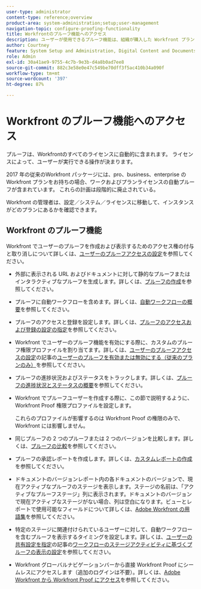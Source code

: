 ```yaml
---
user-type: administrator
content-type: reference;overview
product-area: system-administration;setup;user-management
navigation-topic: configure-proofing-functionality
title: Workfrontのプルーフ機能へのアクセス
description: ユーザーが使用できるプルーフ機能は、組織が購入した Workfront プランによって異なります。
author: Courtney
feature: System Setup and Administration, Digital Content and Documents
role: Admin
exl-id: 30a41ae9-9755-4c7b-9e3b-d4a8b0ad7ee8
source-git-commit: 882c3e58e0e47c549be70dff3f5ac410b34a090f
workflow-type: tm+mt
source-wordcount: '397'
ht-degree: 87%

---
```


# Workfront のプルーフ機能へのアクセス

プルーフは、Workfrontのすべてのライセンスに自動的に含まれます。 ライセンスによって、ユーザーが実行できる操作が決まります。

<!--Workfront instances using enterprise storage do not have access to proofing functionality. Instead, they use the native integration with Frame.io. For more information, see -->

2017 年の従来のWorkfront パッケージには、pro、business、enterprise のWorkfront プランをお持ちの場合、ワークおよびプランライセンスの自動プルーフが含まれています。 これらの計画は段階的に廃止されている。

Workfront の管理者は、設定／システム／ライセンスに移動して、インスタンスがどのプランにあるかを確認できます。

## Workfront のプルーフ機能

Workfront でユーザーのプルーフを作成および表示するためのアクセス権の付与と取り消しについて詳しくは、[ユーザーのプルーフアクセスの設定](../../../administration-and-setup/manage-workfront/configure-proofing/configure-a-users-proofing-access.md)を参照してください。

* 外部に表示される URL およびドキュメントに対して静的なプルーフまたはインタラクティブなプルーフを生成します。詳しくは、[プルーフの作成](../../../review-and-approve-work/proofing/creating-proofs-within-workfront/create-proofs-in-wf.md)を参照してください。
* プルーフに自動ワークフローを含めます。詳しくは、[自動ワークフローの概要](../../../review-and-approve-work/proofing/proofing-overview/automated-workflow.md)を参照してください。
* プルーフのアクセスと登録を設定します。詳しくは、[プルーフのアクセスおよび登録の設定の指定](../../../review-and-approve-work/proofing/managing-proofs-within-workfront/configure-access-subscription-settings-proof.md)を参照してください。
* Workfront でユーザーのプルーフ機能を有効にする際に、カスタムのプルーフ権限プロファイルを割り当てます。詳しくは、[ユーザーのプルーフアクセスの設定](../../../administration-and-setup/manage-workfront/configure-proofing/configure-a-users-proofing-access.md)の記事の[ユーザーのプルーフを有効または無効にする（従来のプランのみ）](../../../administration-and-setup/manage-workfront/configure-proofing/configure-a-users-proofing-access.md#enabling-and-disabling-proofing-for-a-user)を参照してください。
* プルーフの進捗状況およびステータスをトラックします。詳しくは、[プルーフの進捗状況とステータスの概要](../../../review-and-approve-work/proofing/proofing-overview/view-progress-status-proof.md)を参照してください。
* Workfront でプルーフユーザーを作成する際に、この節で説明するように、Workfront Proof 権限プロファイルを設定します。

  これらのプロファイルが影響するのは Workfront Proof の権限のみで、Workfront には影響しません。

* 同じプルーフの 2 つのプルーフまたは 2 つのバージョンを比較します。詳しくは、[プルーフの比較](../../../review-and-approve-work/proofing/reviewing-proofs-within-workfront/review-a-proof/compare-proofs.md)を参照してください。
* プルーフの承認レポートを作成します。詳しくは、[カスタムレポートの作成](../../../reports-and-dashboards/reports/creating-and-managing-reports/create-custom-report.md)を参照してください。
* ドキュメントのバージョンレポート内の各ドキュメントのバージョンで、現在アクティブなプルーフのステージを表示します。ステージの名前は、「アクティブなプルーフステージ」列に表示されます。ドキュメントのバージョンで現在アクティブなステージがない場合、列は空白になります。ビューとレポートで使用可能なフィールドについて詳しくは、[Adobe Workfront の用語集](../../../workfront-basics/navigate-workfront/workfront-navigation/workfront-terminology-glossary.md)を参照してください。
* 特定のステージに関連付けられているユーザーに対して、自動ワークフローを含むプルーフを表示するタイミングを設定します。詳しくは、[ユーザーの共有設定を指定](../../../administration-and-setup/manage-workfront/configure-proofing/configure-sharing-settings-users.md)の記事の[ワークフローのステージアクティビティに基づくプルーフの表示の設定](../../../administration-and-setup/manage-workfront/configure-proofing/configure-sharing-settings-users.md#configuring-proof-visibility-based-on-workflow-stage-activity)を参照してください。
* Workfront グローバルナビゲーションバーから直接 Workfront Proof にシームレスにアクセスします（追加のログインは不要）。詳しくは、[Adobe Workfront から Workfront Proof にアクセス](../../../review-and-approve-work/proofing/managing-proofs-within-workfront/access-wf-proof-in-workfront.md)を参照してください。

<!--
>[!NOTE]
>
>There are some capabilities included in Workfront Proof standalone that are not included in Proofing in Workfront. To learn more, see [Standalone Workfront Proof to Integrated Proofing in Workfront overview](../../../administration-and-setup/manage-workfront/configure-proofing/move-to-proofing-in-workfront.md)
-->
